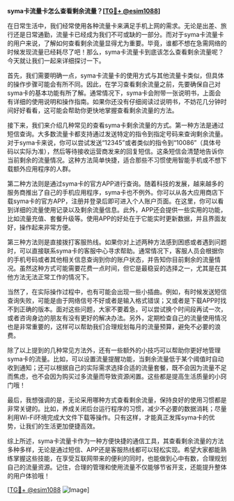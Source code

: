 **syma卡流量卡怎么查看剩余流量？[[TG💪+ @esim1088](https://t.me/s/esim1088)]**

在日常生活中，我们经常使用各种流量卡来满足手机上网的需求。无论是出差、旅行还是日常通勤，流量卡已经成为我们不可或缺的一部分。而对于syma卡流量卡的用户来说，了解如何查看剩余流量显得尤为重要。毕竟，谁都不想在急需网络的时候发现流量已经耗尽了吧！那么，syma卡流量卡到底该怎么查看剩余流量呢？今天就让我们一起来详细探讨一下。

首先，我们需要明确一点，syma卡流量卡的使用方式与其他流量卡类似，但具体的操作步骤可能会有所不同。因此，在学习查看剩余流量之前，先要确保自己对syma卡的基本功能有所了解。通常情况下，syma卡会附带一张说明书，上面会有详细的使用说明和操作指南。如果你还没有仔细阅读过说明书，不妨花几分钟时间好好看看，这可能会帮助你更快地掌握查看剩余流量的方法。

接下来，我们来介绍几种常见的查看syma卡剩余流量的方式。第一种方法是通过短信查询。大多数流量卡都支持通过发送特定的指令到指定号码来查询剩余流量。对于syma卡来说，你可以尝试发送“12345”或者类似的指令到“10086”（具体号码以实际为准），然后等待接收运营商发来的回复短信。这条短信会清楚地告诉你当前剩余的流量情况。这种方法简单快捷，适合那些不习惯使用智能手机或不想下载额外应用程序的人群。

第二种方法则是通过syma卡的官方APP进行查询。随着科技的发展，越来越多的服务商推出了自己的手机应用程序，syma卡也不例外。你可以从各大应用商店下载syma卡的官方APP，注册并登录后即可进入个人账户页面。在这里，你可以看到详细的流量使用记录以及剩余流量信息。此外，APP还会提供一些实用的功能，比如流量充值、套餐升级等。使用APP的好处在于它能实时更新数据，并且界面友好，操作起来非常方便。

第三种方法则是直接拨打客服热线。如果你对上述两种方法感到困惑或者遇到问题时，可以直接联系syma卡的客服中心寻求帮助。通常情况下，客服人员会根据你的手机号码或者其他相关信息查询到你的账户状态，并告知你目前剩余的流量情况。虽然这种方式可能需要花费一点时间，但它是最稳妥的选择之一，尤其是在其他方法无法正常工作的情况下。

当然了，在实际操作过程中，也有可能会出现一些小插曲。例如，有时候发送短信查询失败，可能是由于网络信号不好或者是输入格式错误；又或者是下载APP时找不到正确的版本。面对这些问题，大家不要着急，可以尝试换个时间段再试一次，或者咨询身边的朋友有没有更好的解决办法。另外，定期检查自己的流量使用情况也是非常重要的，这样可以帮助我们合理规划每月的流量预算，避免不必要的浪费。

除了以上提到的几种常见方法外，还有一些额外的小技巧可以帮助你更好地管理syma卡的流量。比如，可以设置流量提醒功能，当剩余流量低于某个阈值时自动收到通知；还可以根据自己的实际需求选择合适的流量套餐，既不会因为流量不足而焦虑，也不会因为购买过多流量而导致资源闲置。这些都是提高生活质量的小窍门哦！

最后，我想强调的是，无论采用哪种方式查看剩余流量，保持良好的使用习惯都是非常关键的。比如，养成关闭后台运行程序的习惯，减少不必要的数据消耗；尽量利用Wi-Fi环境完成大文件下载等操作。只有这样，才能真正发挥syma卡的优势，让我们的生活更加便捷高效。

综上所述，syma卡流量卡作为一种方便快捷的通信工具，其查看剩余流量的方法多种多样，无论是通过短信、APP还是客服热线都可以轻松实现。希望大家都能熟练掌握这些技能，在享受互联网带来的便利的同时，也能做到心中有数，合理规划自己的流量资源。记住，合理的管理和使用流量不仅能够节省开支，还能提升整体的用户体验哦！

[[TG💪+ @esim1088](https://t.me/s/esim1088) ![Image](https://i.postimg.cc/4NQfJmqS/Snipaste-2025-05-13-00-14-12.png)]
